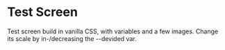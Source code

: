 # Test Screen

Test screen build in vanilla CSS, with variables and a few images. Change its scale by in-/decreasing the --devided var.
